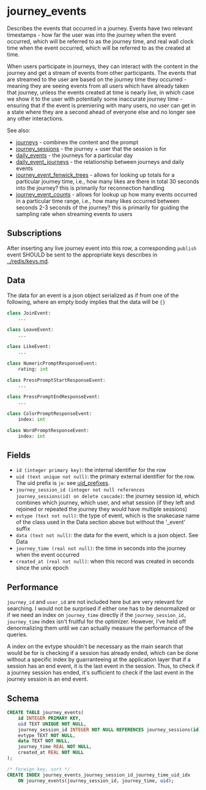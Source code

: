 # journey_events

Describes the events that occurred in a journey. Events have two relevant
timestamps - how far the user was into the journey when the event occurred,
which will be referred to as the journey time, and real wall clock time when the
event occurred, which will be referred to as the created at time.

When users participate in journeys, they can interact with the content in the
journey and get a stream of events from other participants. The events that are
streamed to the user are based on the journey time they occurred - meaning they
are seeing events from all users which have already taken that journey, unless
the events created at time is nearly live, in which case we show it to the user
with potentially some inaccurate journey time - ensuring that if the event is
premiering with many users, no user can get in a state where they are a second
ahead of everyone else and no longer see any other interactions.

See also:

-   [journeys](journeys.md) - combines the content and the prompt
-   [journey_sessions](journey_sessions.md) - the journey + user that the session
    is for
-   [daily_events](daily_events.md) - the journeys for a particular day
-   [daily_event_journeys](daily_event_journeys.md) - the relationship
    between journeys and daily events
-   [journey_event_fenwick_trees](journey_event_fenwick_trees.md) - allows for
    looking up totals for a particular journey time, i.e., how many likes are
    there in total 30 seconds into the journey? this is primarily for
    reconnection handling
-   [journey_event_counts](journey_event_counts.md) - allows for lookup up
    how many events occurred in a particular time range, i.e., how many likes
    occurred between seconds 2-3 seconds of the journey? this is primarily
    for guiding the sampling rate when streaming events to users

## Subscriptions

After inserting any live journey event into this row, a corresponding `publish`
event SHOULD be sent to the appropriate keys describes in
[../redis/keys.md](../redis/keys.md).

## Data

The data for an event is a json object serialized as if from one of the following,
where an empty body implies that the data will be `{}`

```py
class JoinEvent:
    ...

class LeaveEvent:
    ...

class LikeEvent:
    ...

class NumericPromptResponseEvent:
    rating: int

class PressPromptStartResponseEvent:
    ...

class PressPromptEndResponseEvent:
    ...

class ColorPromptResponseEvent:
    index: int

class WordPromptResponseEvent:
    index: int
```

## Fields

-   `id (integer primary key)`: the internal identifier for the row
-   `uid (text unique not null)`: the primary external identifier for the row. The
    uid prefix is `je`: see [uid_prefixes](../uid_prefixes.md).
-   `journey_session_id (integer not null references journey_sessions(id) on delete cascade)`:
    the journey session id, which combines which journey, which user, and what session (if
    they left and rejoined or repeated the journey they would have multiple sessions)
-   `evtype (text not null)`: the type of event, which is the snakecase name of the
    class used in the Data section above but without the '\_event' suffix
-   `data (text not null)`: the data for the event, which is a json object. See
    Data
-   `journey_time (real not null)`: the time in seconds into the journey when the
    event occurred
-   `created_at (real not null)`: when this record was created in seconds since
    the unix epoch

## Performance

`journey_id` and `user_id` are not included here but are very relevant for
searching. I would not be surprised if either one has to be denormalized or
if we need an index on `journey_time` directly if the
`journey_session_id, journey_time` index isn't fruitful for the optimizer.
However, I've held off denormalizing them until we can actually measure the
performance of the queries.

A index on the evtype shouldn't be necessary as the main search that would
be for is checking if a session has already ended, which can be done without
a specific index by guarranteeing at the application layer that if a session
has an end event, it is the last event in the session. Thus, to check if a
journey session has ended, it's sufficient to check if the last event in the
journey session is an end event.

## Schema

```sql
CREATE TABLE journey_events(
    id INTEGER PRIMARY KEY,
    uid TEXT UNIQUE NOT NULL,
    journey_session_id INTEGER NOT NULL REFERENCES journey_sessions(id) ON DELETE CASCADE,
    evtype TEXT NOT NULL,
    data TEXT NOT NULL,
    journey_time REAL NOT NULL,
    created_at REAL NOT NULL
);

/* foreign key, sort */
CREATE INDEX journey_events_journey_session_id_journey_time_uid_idx
    ON journey_events(journey_session_id, journey_time, uid);
```
